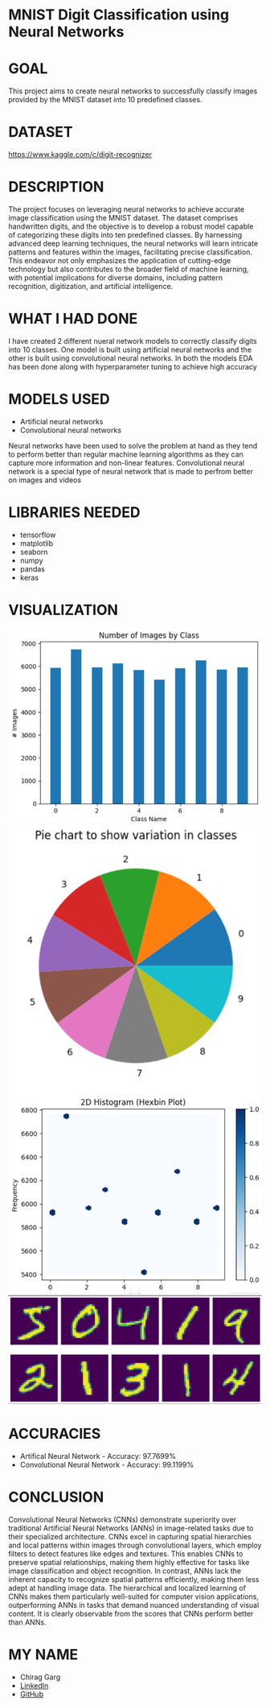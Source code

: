 # MNIST Digit Classification using Neural Networks

# GOAL
This project aims to create neural networks to successfully classify images provided by the MNIST dataset into 10 predefined classes.

# DATASET
https://www.kaggle.com/c/digit-recognizer

# DESCRIPTION

The project focuses on leveraging neural networks to achieve accurate image classification using the MNIST dataset. The dataset comprises handwritten digits, and the objective is to develop a robust model capable of categorizing these digits into ten predefined classes. By harnessing advanced deep learning techniques, the neural networks will learn intricate patterns and features within the images, facilitating precise classification. This endeavor not only emphasizes the application of cutting-edge technology but also contributes to the broader field of machine learning, with potential implications for diverse domains, including pattern recognition, digitization, and artificial intelligence.

# WHAT I HAD DONE

I have created 2 different nueral network models to correctly classify digits into 10 classes. One model is built using artificial neural networks and the other is built using convolutional neural networks. In both the models EDA has been done along with hyperparameter tuning to achieve high accuracy

# MODELS USED

<ul>
    <li>Artificial neural networks</li>
    <li>Convolutional neural networks</li>
</ul>
Neural networks have been used to solve the problem at hand as they tend to perform better than regular machine learning algorithms as they can capture more information and non-linear features. Convolutional neural network is a special type of neural network that is made to perfrom better on images and videos

# LIBRARIES NEEDED

<ul>
    <li>tensorflow </li>
    <li>matplotlib</li>
    <li>seaborn</li>
    <li>numpy</li>
    <li>pandas</li>
    <li>keras</li>
</ul>

# VISUALIZATION
![bar graph to visualize class imbalance](<MNIST Digit Classification using Neural Networks\images\bar graph.png>)
![pie chart to visualize class imbalance](<MNIST Digit Classification using Neural Networks\images\pie chart.png>)
![histogram plot to visualize frequency distribution in each class](<MNIST Digit Classification using Neural Networks\images\histogram.png>)
![input visualization](<MNIST Digit Classification using Neural Networks\images\input visualisation.png>)

# ACCURACIES

<ul>
    <li>Artifical Neural Network - Accuracy: 97.7699%</li>
    <li>Convolutional Neural Network - Accuracy: 99.1199%</li>
</ul>

# CONCLUSION

Convolutional Neural Networks (CNNs) demonstrate superiority over traditional Artificial Neural Networks (ANNs) in image-related tasks due to their specialized architecture. CNNs excel in capturing spatial hierarchies and local patterns within images through convolutional layers, which employ filters to detect features like edges and textures. This enables CNNs to preserve spatial relationships, making them highly effective for tasks like image classification and object recognition. In contrast, ANNs lack the inherent capacity to recognize spatial patterns efficiently, making them less adept at handling image data. The hierarchical and localized learning of CNNs makes them particularly well-suited for computer vision applications, outperforming ANNs in tasks that demand nuanced understanding of visual content. It is clearly observable from the scores that CNNs perform better than ANNs.

# MY NAME
- Chirag Garg
- <a href="https://www.linkedin.com/in/chirag-garg-531965228/">LinkedIn</a>
- <a href="https://github.com/Cgarg9">GitHub</a>